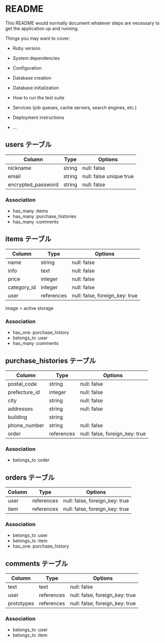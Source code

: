 # README

This README would normally document whatever steps are necessary to get the
application up and running.

Things you may want to cover:

* Ruby version

* System dependencies

* Configuration

* Database creation

* Database initialization

* How to run the test suite

* Services (job queues, cache servers, search engines, etc.)

* Deployment instructions

* ...


## users テーブル
| Column | Type | Options |
| ------------------ | ------ | ----------------------  |
| nickname           | string | null: false             |
| email              | string | null: false unique true |
| encrypted_password | string | null: false             |

### Association
- has_many :items
- has_many :purchase_histories
- has_many :comments

## items テーブル
| Column | Type | Options |
| ---------------------- | ---------- | ------------------------------ |
| name                   | string     | null: false                    |
| info                   | text       | null: false                    |
| price                  | integer    | null: false                    |
| category_id            | integer    | null: false                    |Active hash
| user                   | references | null: false, foreign_key: true |
image < active storage
### Association
- has_one :purchase_history
- belongs_to :user
- has_many :comments

## purchase_histories テーブル
| Column | Type | Options |
| ---------------- | ---------- | ------------------------------ |
| postal_code      | string     | null: false                    |
| prefecture_id    | integer    | null: false                    |
| city             | string     | null: false                    |
| addresses        | string     | null: false                    |
| building         | string     |                                |
| phone_number     | string     | null: false                    |
| order            | references | null: false, foreign_key: true |
### Association
- belongs_to :order

## orders テーブル
| Column | Type | Options |
| ------------- | ---------- | ------------------------------ |
| user          | references | null: false, foreign_key: true |
| item          | references | null: false, foreign_key: true |

### Association
- belongs_to :user
- belongs_to :item
- has_one :purchase_history


## comments テーブル

| Column        | Type       | Options                        |
| ------------- | ---------- | ------------------------------ |
| text          | text       | null: false                    |
| user          | references | null: false, foreign_key: true |
| prototypes    | references | null: false, foreign_key: true |

### Association

- belongs_to :user
- belongs_to :item